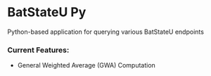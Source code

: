 # BatStateU Py
Python-based application for querying various BatStateU endpoints
### Current Features:
- General Weighted Average (GWA) Computation